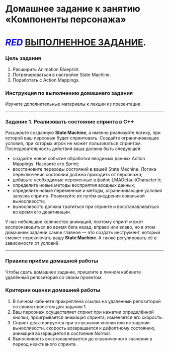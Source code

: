 # Домашнее задание к занятию «Компоненты персонажа»

# <span style="color:blue">*RED* [ВЫПОЛНЕННОЕ ЗАДАНИЕ](../05/LeaveMeAlone/)</span>.

### Цель задания

1. Расширить Animation Blueprint.
2. Потренироваться в настройке State Machine.
3. Поработать с Action Mappings.


### Инструкция по выполнению домашнего задания

Изучите дополнительные материалы к лекции из презентации.

------

### Задание 1. Реализовать состояние спринта в С++

Расширьте созданную <b>State Machine</b>, а именно реализуйте логику, при которой ваш персонаж будет спринтовать. Создайте ограничивающие условия, при которых игрок не может пользоваться спринтом. Последовательность действий ваша должна быть следующей:
* создайте новое событие обработки вводимых данных Action Mappings. Назовите его Sprint;
* восстановите переходы состояний в вашей State Mechine. Логика переключения состояний должна приходить от персонажа;
* добавьте необходимые переменные в файле LMADefaultCharacter.h;
* определите новые методы восприятия входных данных;
* определите новые переменные и методы, ограничивающие условия запуска спринта. Реализуйте их путём внедрения локальной выносливости;
* выносливость должна тратиться при спринте и восстанавливаться во время его деактивации.

У нас небольшое количество анимаций, поэтому спринт может воспроизводиться во время бега назад, вправо или влево, но в этом домашнем задании самое главное — это создать инструмент, который сможет переключать вашу <b>State Machine</b>. А также регулировать её в зависимости от условий.

------

### Правила приёма домашней работы

Чтобы сдать домашнее задание, пришлите в личном кабинете удалённый репозиторий со своим проектом.

### Критерии оценки домашней работы

1. В личном кабинете прикреплена ссылка на удалённый репозиторий со своим проектом для задания 1.
2. Ваш персонаж осуществляет спринт при нажатии определённой кнопки, проигрывается анимация спринта, изменяется его скорость. 
3. Спринт деактивируется при отпускании кнопки или истощении выносливости, скорость возвращается к дефолтному состоянию, анимация возвращается в состояние Normal.
4. Выносливость восстанавливается до ограниченного значения в период неактивного спринта.

